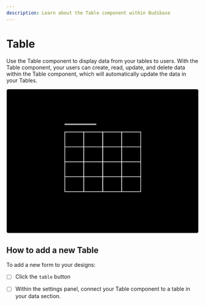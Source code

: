 ```yaml
---
description: Learn about the Table component within Budibase
---
```


# Table

Use the Table component to display data from your tables to users. With the Table component, your users can create, read, update, and delete data within the Table component, which will automatically update the data in your Tables.

![](../../.gitbook/assets/table.png)

## How to add a new Table

To add a new form to your designs:

* [ ] Click the `table` button
* [ ] Within the settings panel, connect your Table component to a table in your data section.

